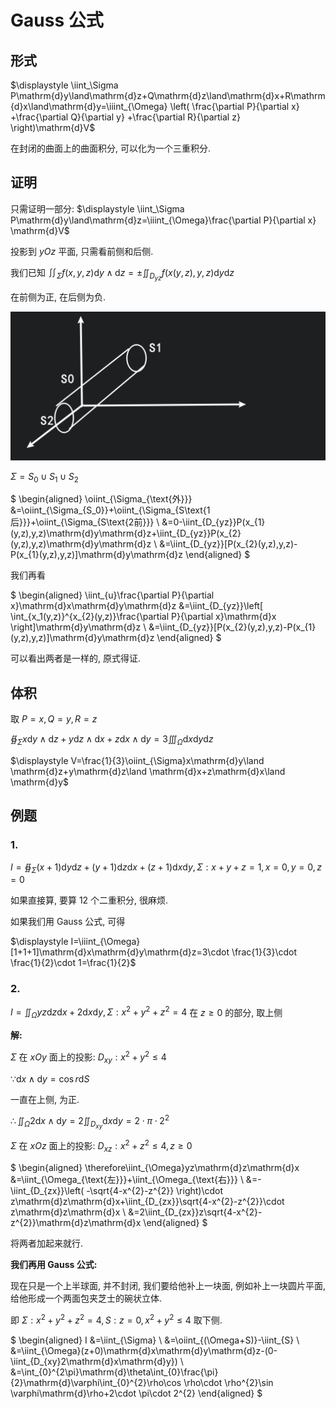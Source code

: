 # Gauss 公式

## 形式

$\displaystyle \iint_\Sigma P\mathrm{d}y\land\mathrm{d}z+Q\mathrm{d}z\land\mathrm{d}x+R\mathrm{d}x\land\mathrm{d}y=\iiint_{\Omega} \left( \frac{\partial P}{\partial x} +\frac{\partial Q}{\partial y} +\frac{\partial R}{\partial z}  \right)\mathrm{d}V$

在封闭的曲面上的曲面积分, 可以化为一个三重积分.

## 证明

只需证明一部分: $\displaystyle \iint_\Sigma P\mathrm{d}y\land\mathrm{d}z=\iiint_{\Omega}\frac{\partial P}{\partial x} \mathrm{d}V$

投影到 $yOz$ 平面, 只需看前侧和后侧.

我们已知 $\displaystyle \iint_\Sigma f(x,y,z)\mathrm{d}y\land\mathrm{d}z=\pm \iint_{D_{yz}}f(x(y,z),y,z)\mathrm{d}y\mathrm{d}z$

在前侧为正, 在后侧为负.

![](images/2021-05-14-08-36-40.png)

$\Sigma=S_0\cup S_1\cup S_2$

$
\begin{aligned}
\oiint_{\Sigma_{\text{外}}}
&=\oiint_{\Sigma_{S_0}}+\oiint_{\Sigma_{S\text{1后}}}+\oiint_{\Sigma_{S\text{2前}}} \\
&=0-\iint_{D_{yz}}P(x_{1}(y,z),y,z)\mathrm{d}y\mathrm{d}z+\iint_{D_{yz}}P(x_{2}(y,z),y,z)\mathrm{d}y\mathrm{d}z \\
&=\iint_{D_{yz}}[P(x_{2}(y,z),y,z)-P(x_{1}(y,z),y,z)]\mathrm{d}y\mathrm{d}z
\end{aligned}
$

我们再看

$
\begin{aligned}
\iint_{u}\frac{\partial P}{\partial x}\mathrm{d}x\mathrm{d}y\mathrm{d}z
&=\iint_{D_{yz}}\left[ \int_{x_1(y,z)}^{x_{2}(y,z)}\frac{\partial P}{\partial x}\mathrm{d}x \right]\mathrm{d}y\mathrm{d}z \\
&=\iint_{D_{yz}}[P(x_{2}(y,z),y,z)-P(x_{1}(y,z),y,z)]\mathrm{d}y\mathrm{d}z
\end{aligned}
$

可以看出两者是一样的, 原式得证.

## 体积

取 $P=x, Q=y, R=z$

$\displaystyle \oiint_{\Sigma}x\mathrm{d}y\land \mathrm{d}z+y\mathrm{d}z\land \mathrm{d}x+z\mathrm{d}x\land \mathrm{d}y=3 \iiint_{\Omega}\mathrm{d}x\mathrm{d}y\mathrm{d}z$

$\displaystyle V=\frac{1}{3}\oiint_{\Sigma}x\mathrm{d}y\land \mathrm{d}z+y\mathrm{d}z\land \mathrm{d}x+z\mathrm{d}x\land \mathrm{d}y$

## 例题

### 1.

$\displaystyle  I=\oiint_{\Sigma}(x+1)\mathrm{d}y\mathrm{d}z+(y+1)\mathrm{d}z\mathrm{d}x+(z+1)\mathrm{d}x\mathrm{d}y, \Sigma: x+y+z=1, x=0,y=0,z=0$

如果直接算, 要算 $12$ 个二重积分, 很麻烦.

如果我们用 Gauss 公式, 可得

$\displaystyle I=\iiint_{\Omega}[1+1+1]\mathrm{d}x\mathrm{d}y\mathrm{d}z=3\cdot \frac{1}{3}\cdot \frac{1}{2}\cdot 1=\frac{1}{2}$

### 2.

$\displaystyle I=\iint_{\Omega}yz\mathrm{d}z\mathrm{d}x+2\mathrm{d}x\mathrm{d}y, \Sigma: x^{2}+y^{2}+z^{2}=4$ 在 $z\geqslant 0$ 的部分, 取上侧

**解:**

$\Sigma$ 在 $xOy$ 面上的投影: $D_{xy}: x^{2}+y^{2}\leqslant 4$

$\because \mathrm{d}x\land \mathrm{d}y=\cos r\mathrm{d}S$

一直在上侧, 为正.

$\therefore \displaystyle \iint_{\Omega}2\mathrm{d}x\land \mathrm{d}y=2\iint_{D_{xy}}\mathrm{d}x\mathrm{d}y=2\cdot \pi\cdot 2^{2}$

$\Sigma$ 在 $xOz$ 面上的投影: $D_{xz}: x^{2}+z^{2}\leqslant 4, z\geqslant 0$

$
\begin{aligned}
\therefore\iint_{\Omega}yz\mathrm{d}z\mathrm{d}x
&=\iint_{\Omega_{\text{左}}}+\iint_{\Omega_{\text{右}}} \\
&=-\iint_{D_{zx}}\left( -\sqrt{4-x^{2}-z^{2}} \right)\cdot z\mathrm{d}z\mathrm{d}x+\iint_{D_{zx}}\sqrt{4-x^{2}-z^{2}}\cdot z\mathrm{d}z\mathrm{d}x \\
&=2\iint_{D_{zx}}z\sqrt{4-x^{2}-z^{2}}\mathrm{d}z\mathrm{d}x
\end{aligned}
$

将两者加起来就行.

**我们再用 Gauss 公式:**

现在只是一个上半球面, 并不封闭, 我们要给他补上一块面, 例如补上一块圆片平面, 给他形成一个两面包夹芝士的碗状立体.

即 $\Sigma: x^{2}+y^{2}+z^{2}=4, S:z=0, x^{2}+y^{2}\leqslant 4$ 取下侧.

$
\begin{aligned}
I
&=\iint_{\Sigma} \\
&=\oiint_{(\Omega+S)}-\iint_{S} \\
&=\iint_{\Omega}(z+0)\mathrm{d}x\mathrm{d}y\mathrm{d}z-(0-\iint_{D_{xy}2\mathrm{d}x\mathrm{d}y}) \\
&=\int_{0}^{2\pi}\mathrm{d}\theta\int_{0}\frac{\pi}{2}\mathrm{d}\varphi\int_{0}^{2}\rho\cos \rho\cdot \rho^{2}\sin \varphi\mathrm{d}\rho+2\cdot \pi\cdot 2^{2}
\end{aligned}
$


